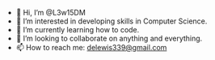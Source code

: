 - 👋 Hi, I’m @L3w15DM
- 👀 I’m interested in developing skills in Computer Science.
- 🌱 I’m currently learning how to code.
- 💞️ I’m looking to collaborate on anything and everything.
- 📫 How to reach me: delewis339@gmail.com

<!---
L3w15DM/L3w15DM is a ✨ special ✨ repository because its `README.md` (this file) appears on your GitHub profile.
You can click the Preview link to take a look at your changes.
--->
